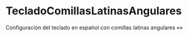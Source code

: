 # TecladoComillasLatinasAngulares
Configuración del teclado en español con comillas latinas angulares «»
